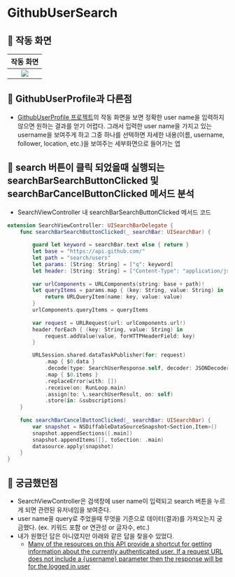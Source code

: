 # GithubUserSearch

## 🍎 작동 화면

| 작동 화면 | 
| :-: | 
| ![](https://i.imgur.com/GvMt9fy.gif)| 

## 🍎 GithubUserProfile과 다른점
- [GithubUserProfile 프로젝트](https://github.com/KayAhn0126/GithubUserProfile)의 작동 화면을 보면 정확한 user name을 입력하지 않으면 원하는 결과를 얻기 어렵다. 그래서 입력한 user name을 가지고 있는 username을 보여주게 하고 그중 하나를 선택하면 자세한 내용(이름, username, follower, location, etc.)을 보여주는 세부화면으로 들어가는 앱

## 🍎 search 버튼이 클릭 되었을때 실행되는 searchBarSearchButtonClicked 및 searchBarCancelButtonClicked 메서드 분석
- SearchViewController 내 searchBarSearchButtonClicked 메서드 코드 

```swift
extension SearchViewController: UISearchBarDelegate {
    func searchBarSearchButtonClicked(_ searchBar: UISearchBar) {
        
        guard let keyword = searchBar.text else { return }
        let base = "https://api.github.com/"
        let path = "search/users"
        let params: [String: String] = ["q": keyword]
        let header: [String: String] = ["Content-Type": "application/json"]
        
        var urlComponents = URLComponents(string: base + path)!
        let queryItems = params.map { (key: String, value: String) in
            return URLQueryItem(name: key, value: value)
        }
        urlComponents.queryItems = queryItems
        
        var request = URLRequest(url: urlComponents.url!)
        header.forEach { (key: String, value: String) in
            request.addValue(value, forHTTPHeaderField: key)
        }

        URLSession.shared.dataTaskPublisher(for: request)
            .map { $0.data }
            .decode(type: SearchUserResponse.self, decoder: JSONDecoder())
            .map { $0.items }
            .replaceError(with: [])
            .receive(on: RunLoop.main)
            .assign(to: \.searchUserResult, on: self)
            .store(in: &subscriptions)
    }
    
    func searchBarCancelButtonClicked(_ searchBar: UISearchBar) {
        var snapshot = NSDiffableDataSourceSnapshot<Section,Item>()
        snapshot.appendSections([.main])
        snapshot.appendItems([], toSection: .main)
        datasource.apply(snapshot)
    }
}
```




## 🍎 궁금했던점
- SearchViewController은 검색창에 user name이 입력되고 search 버튼을 누르게 되면 관련된 유저네임을 보여준다.
- user name을 query로 주었을때 무엇을 기준으로 데이터(결과)를 가져오는지 궁금했다. (ex. 키워드 포함 or 연관성 or 글자수, etc.)
- 내가 원했던 답은 아니였지만 아래와 같은 답을 찾을수 있었다.
    - [Many of the resources on this API provide a shortcut for getting information about the currently authenticated user. If a request URL does not include a {username} parameter then the response will be for the logged in user](https://docs.github.com/en/rest/users/users)
